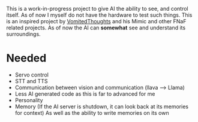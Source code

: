This is a work-in-progress project to give AI the ability to see, and control itself. As of now I myself do not have the hardware to test such things.
This is an inspired project by [VomitedThoughts](https://www.youtube.com/@vomitedthoughts) and his Mimic and other FNaF related projects.
As of now the AI can **somewhat** see and understand its surroundings.
# Needed
* Servo control
* STT and TTS
* Communication between vision and communication (llava --> Llama)
* Less AI generated code as this is far to advanced for me
* Personality
* Memory (If the AI server is shutdown, it can look back at its memories for context) As well as the ability to write memories on its own
